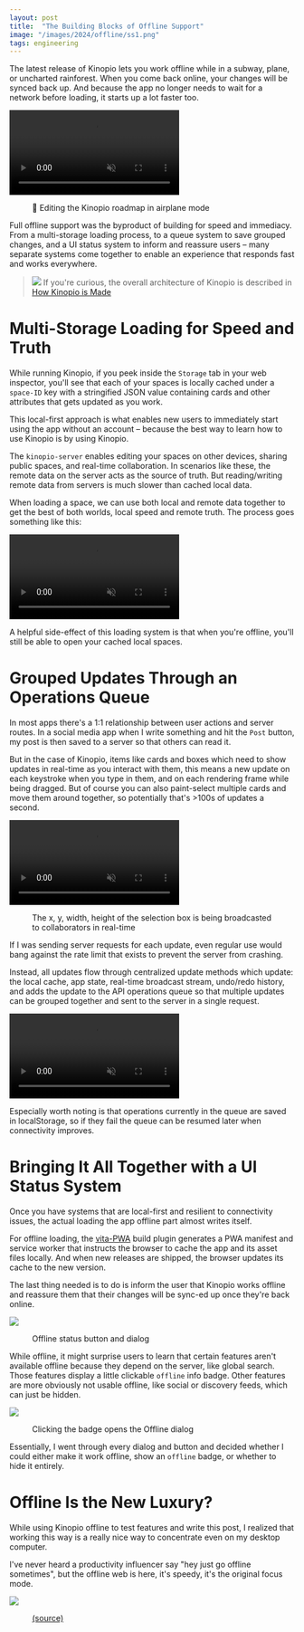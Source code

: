 ```yaml
---
layout: post
title:  "The Building Blocks of Offline Support"
image: "/images/2024/offline/ss1.png"
tags: engineering
---
```



The latest release of Kinopio lets you work offline while in a subway, plane, or uncharted rainforest. When you come back online, your changes will be synced back up. And because the app no longer needs to wait for a network before loading, it starts up a lot faster too.

<p>
  <video autoplay loop muted playsinline class="">
    <source src="/images/2024/offline/offline2.mp4">
  </video>
</p>
<figure>
  <figcaption>
    🛫 Editing the Kinopio roadmap in airplane mode
  </figcaption>
</figure>

Full offline support was the byproduct of building for speed and immediacy. From a multi-storage loading process, to a queue system to save grouped changes, and a UI status system to inform and reassure users – many separate systems come together to enable an experience that responds fast and works everywhere.

<blockquote>
  <p>
    <img src="http://pketh.org/images/2020/porco-rosso-engine.jpg">
    If you're curious, the overall architecture of Kinopio is described in
    <a href="http://pketh.org/how-kinopio-is-made.html">How Kinopio is Made</a>
  </p>
</blockquote>

# Multi-Storage Loading for Speed and Truth

While running Kinopio, if you peek inside the `Storage` tab in your web inspector, you'll see that each of your spaces is locally cached under a `space-ID` key with a stringified JSON value containing cards and other attributes that gets updated as you work.

This local-first approach is what enables new users to immediately start using the app without an account – because the best way to learn how to use Kinopio is by using Kinopio.

The `kinopio-server` enables editing your spaces on other devices, sharing public spaces, and real-time collaboration. In scenarios like these, the remote data on the server acts as the source of truth. But reading/writing remote data from servers is much slower than cached local data.

When loading a space, we can use both local and remote data together to get the best of both worlds, local speed and remote truth. The process goes something like this:

<p>
  <video autoplay loop muted playsinline class="no-shadow">
    <source src="/images/2024/offline/d1.mp4">
  </video>
</p>

A helpful side-effect of this loading system is that when you're offline, you'll still be able to open your cached local spaces.

# Grouped Updates Through an Operations Queue

In most apps there's a 1:1 relationship between user actions and server routes. In a social media app when I write something and hit the `Post` button, my post is then saved to a server so that others can read it.

But in the case of Kinopio, items like cards and boxes which need to show updates in real-time as you interact with them, this means a new update on each keystroke when you type in them, and on each rendering frame while being dragged. But of course you can also paint-select multiple cards and move them around together, so potentially that's >100s of updates a second.

<p>
  <video autoplay loop muted playsinline class="">
    <source src="/images/2024/offline/box-select-collaborative.mp4">
  </video>
</p>
<figure>
  <figcaption>
    The x, y, width, height of the selection box is being broadcasted to collaborators in real-time
  </figcaption>
</figure>

If I was sending server requests for each update, even regular use would bang against the rate limit that exists to prevent the server from crashing.

Instead, all updates flow through centralized update methods which update: the local cache, app state, real-time broadcast stream, undo/redo history, and adds the update to the API operations queue so that multiple updates can be grouped together and sent to the server in a single request.

<p>
  <video autoplay loop muted playsinline class="large no-shadow">
    <source src="/images/2024/offline/d2.mp4">
  </video>
</p>

Especially worth noting is that operations currently in the queue are saved in localStorage, so if they fail the queue can be resumed later when connectivity improves.

# Bringing It All Together with a UI Status System

Once you have systems that are local-first and resilient to connectivity issues, the actual loading the app offline part almost writes itself.

For offline loading, the [vita-PWA](https://vite-pwa-org.netlify.app) build plugin generates a PWA manifest and service worker that instructs the browser to cache the app and its asset files locally. And when new releases are shipped, the browser updates its cache to the new version.

The last thing needed is to do is inform the user that Kinopio works offline and reassure them that their changes will be sync-ed up once they're back online.

<img src="/images/2024/offline/ss1.png" class="">
<figure>
  <figcaption>
    Offline status button and dialog
  </figcaption>
</figure>

While offline, it might surprise users to learn that certain features aren't available offline because they depend on the server, like global search. Those features display a little clickable `offline` info badge. Other features are more obviously not usable offline, like social or discovery feeds, which can just be hidden.


<img src="/images/2024/offline/ss2.png" class="">
<figure>
  <figcaption>
    Clicking the badge opens the Offline dialog
  </figcaption>
</figure>

Essentially, I went through every dialog and button and decided whether I could either make it work offline, show an `offline` badge, or whether to hide it entirely.

# Offline Is the New Luxury?

While using Kinopio offline to test features and write this post, I realized that working this way is a really nice way to concentrate even on my desktop computer.

I've never heard a productivity influencer say "hey just go offline sometimes", but the offline web is here, it's speedy, it's the original focus mode.

<img src="/images/2024/offline/frog.webp" class="">
<figure>
  <figcaption>
    <a href="https://www.are.na/block/10001580">(source)</a>
  </figcaption>
</figure>
